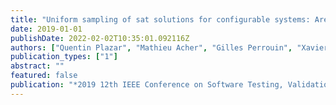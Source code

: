 ```yaml
---
title: "Uniform sampling of sat solutions for configurable systems: Are we there yet?"
date: 2019-01-01
publishDate: 2022-02-02T10:35:01.092116Z
authors: ["Quentin Plazar", "Mathieu Acher", "Gilles Perrouin", "Xavier Devroey", "Maxime Cordy"]
publication_types: ["1"]
abstract: ""
featured: false
publication: "*2019 12th IEEE Conference on Software Testing, Validation and Verification (ICST)*"
---
```



